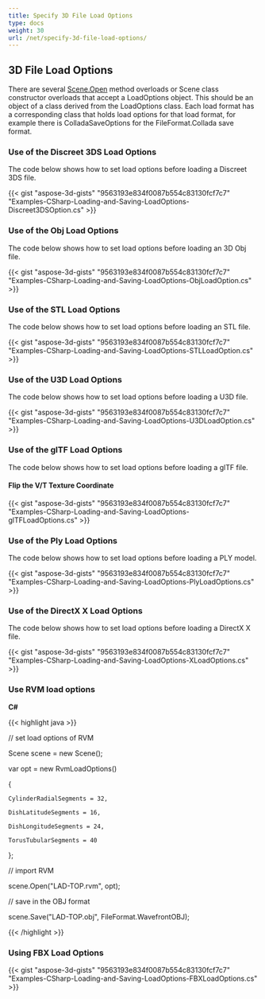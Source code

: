 ```yaml
---
title: Specify 3D File Load Options
type: docs
weight: 30
url: /net/specify-3d-file-load-options/
---
```


## **3D File Load Options**
There are several [Scene.Open](https://apireference.aspose.com/3d/net/aspose.threed/scene) method overloads or Scene class constructor overloads that accept a LoadOptions object. This should be an object of a class derived from the LoadOptions class. Each load format has a corresponding class that holds load options for that load format, for example there is ColladaSaveOptions for the FileFormat.Collada save format.
### **Use of the Discreet 3DS Load Options**
The code below shows how to set load options before loading a Discreet 3DS file.

{{< gist "aspose-3d-gists" "9563193e834f0087b554c83130fcf7c7" "Examples-CSharp-Loading-and-Saving-LoadOptions-Discreet3DSOption.cs" >}}
### **Use of the Obj Load Options**
The code below shows how to set load options before loading an 3D Obj file.

{{< gist "aspose-3d-gists" "9563193e834f0087b554c83130fcf7c7" "Examples-CSharp-Loading-and-Saving-LoadOptions-ObjLoadOption.cs" >}}
### **Use of the STL Load Options**
The code below shows how to set load options before loading an STL file.

{{< gist "aspose-3d-gists" "9563193e834f0087b554c83130fcf7c7" "Examples-CSharp-Loading-and-Saving-LoadOptions-STLLoadOption.cs" >}}
### **Use of the U3D Load Options**
The code below shows how to set load options before loading a U3D file.

{{< gist "aspose-3d-gists" "9563193e834f0087b554c83130fcf7c7" "Examples-CSharp-Loading-and-Saving-LoadOptions-U3DLoadOption.cs" >}}
### **Use of the glTF Load Options**
The code below shows how to set load options before loading a glTF file.
#### **Flip the V/T Texture Coordinate**
{{< gist "aspose-3d-gists" "9563193e834f0087b554c83130fcf7c7" "Examples-CSharp-Loading-and-Saving-LoadOptions-glTFLoadOptions.cs" >}}
### **Use of the Ply Load Options**
The code below shows how to set load options before loading a PLY model.

{{< gist "aspose-3d-gists" "9563193e834f0087b554c83130fcf7c7" "Examples-CSharp-Loading-and-Saving-LoadOptions-PlyLoadOptions.cs" >}}
### **Use of the DirectX X Load Options**
The code below shows how to set load options before loading a DirectX X file.

{{< gist "aspose-3d-gists" "9563193e834f0087b554c83130fcf7c7" "Examples-CSharp-Loading-and-Saving-LoadOptions-XLoadOptions.cs" >}}
### **Use RVM load options**
**C#**

{{< highlight java >}}

 // set load options of RVM

Scene scene = new Scene();

var opt = new RvmLoadOptions()

{

    CylinderRadialSegments = 32,

    DishLatitudeSegments = 16,

    DishLongitudeSegments = 24,

    TorusTubularSegments = 40

};

// import RVM

scene.Open("LAD-TOP.rvm", opt);

// save in the OBJ format

scene.Save("LAD-TOP.obj", FileFormat.WavefrontOBJ);

{{< /highlight >}}
### **Using FBX Load Options**
{{< gist "aspose-3d-gists" "9563193e834f0087b554c83130fcf7c7" "Examples-CSharp-Loading-and-Saving-LoadOptions-FBXLoadOptions.cs" >}}
